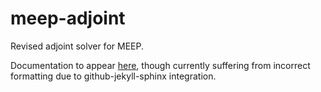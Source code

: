 # meep-adjoint
Revised adjoint solver for MEEP.

Documentation to appear 
[here](https://homerreid.github.io/meep-adjoint-documentation/#),
though currently suffering from incorrect formatting due to 
github-jekyll-sphinx integration.
